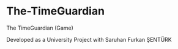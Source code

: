 # The-TimeGuardian
The TimeGuardian (Game)

Developed as a University Project with Saruhan Furkan ŞENTÜRK
